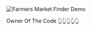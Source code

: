 ![Farmers Market Finder Demo](https://qes.thewebappdigital.com/Assets/Logo/QES_Logo.svg)

Owner Of The Code 👆👆👆👆👆
